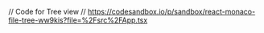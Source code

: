
// Code for Tree view
// https://codesandbox.io/p/sandbox/react-monaco-file-tree-ww9kis?file=%2Fsrc%2FApp.tsx